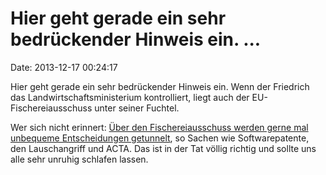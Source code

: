 Hier geht gerade ein sehr bedrückender Hinweis ein. \...
========================================================

Date: 2013-12-17 00:24:17

Hier geht gerade ein sehr bedrückender Hinweis ein. Wenn der Friedrich
das Landwirtschaftsministerium kontrolliert, liegt auch der
EU-Fischereiausschuss unter seiner Fuchtel.

Wer sich nicht erinnert: [Über den Fischereiausschuss werden gerne mal
unbequeme Entscheidungen
getunnelt](https://de.wikipedia.org/wiki/Rat_f%C3%BCr_Landwirtschaft_und_Fischerei),
so Sachen wie Softwarepatente, den Lauschangriff und ACTA. Das ist in
der Tat völlig richtig und sollte uns alle sehr unruhig schlafen lassen.
